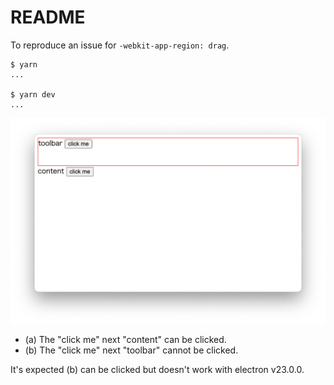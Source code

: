 # README
To reproduce an issue for `-webkit-app-region: drag`.

```
$ yarn
...

$ yarn dev
...
```

<img src="./screenshot.png" />

* (a) The "click me" next "content" can be clicked.
* (b) The "click me" next "toolbar" cannot be clicked.

It's expected (b) can be clicked but doesn't work with electron v23.0.0.
